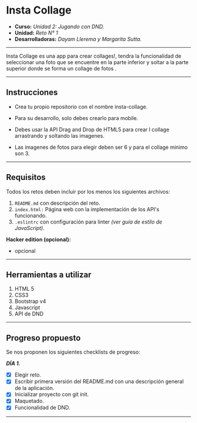 # Insta Collage

* **Curso:** _Unidad 2: Jugando con DND._
* **Unidad:** _Reto N° 1_
* **Desarrolladoras:** _Dayam Llerema y Margarita Sutta._

***

Insta Collage es una app para crear collages!, tendra la funcionalidad de seleccionar una foto que se encuentre en la parte inferior y soltar a la parte superior donde se forma un collage de fotos .

***

## Instrucciones

* Crea tu propio repositorio con el nombre insta-collage.

* Para su desarrollo, solo debes crearlo para mobile.

* Debes usar la API Drag and Drop de HTML5 para crear l collage arrastrando y soltando las imagenes.

* Las imagenes de fotos para elegir deben ser 6 y para el collage minimo son 3.

***

## Requisitos

Todos los retos deben incluir por los menos los siguientes archivos:

1. `README.md` con descripción del reto.
2. `index.html:` Página web con la implementación de los API's funcionando.
3. `.eslintrc` con configuración para linter _(ver guía de estilo de JavaScript)_.

**Hacker edition (opcional):**

* opcional

***

## Herramientas a utilizar

1. HTML 5
2. CSS3
3. Bootstrap v4
4. Javascript
5. API de DND

***

## Progreso propuesto

Se nos proponen los siguientes checklists de progreso:

_**DÍA 1.**_

* [X] Elegir reto.
* [x] Escribir primera versión del README.md con una descripción general de la aplicación.
* [x] Inicializar proyecto con git init.
* [x] Maquetado.
* [x] Funcionalidad de DND.

***